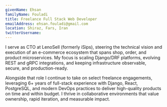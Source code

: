 ```yaml
---
givenName: Ehsan
familyName: Fouladi
title: Freelance Full Stack Web Developer
emailAddress: ehsan.fouladi@gmail.com
location: Shiraz, Fars, Iran
twitterUsername:
---
```


I serve as CTO at LenoSell (formerly iSips), steering the technical vision and execution of an e-commerce ecosystem that spans shop, order, and product microservices. My focus is scaling Django/DRF platforms, evolving REST and gRPC integrations, and keeping infrastructure observable, secure, and production-ready.

Alongside that role I continue to take on select freelance engagements, leveraging 6+ years of full-stack experience with Django, React, PostgreSQL, and modern DevOps practices to deliver high-quality products on time and within budget. I thrive in collaborative environments that value ownership, rapid iteration, and measurable impact.
